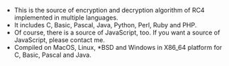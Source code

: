 * This is the source of encryption and decryption algorithm of RC4 implemented in multiple languages.
* It includes C, Basic, Pascal, Java, Python, Perl, Ruby and PHP.
* Of course, there is a source of JavaScript, too. If you want a source of JavaScript, please contact me.
* Compiled on MacOS, Linux, *BSD and Windows in X86_64 platform for C, Basic, Pascal and Java.
